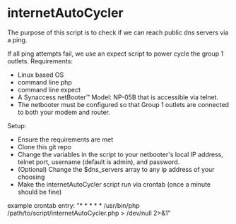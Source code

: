 # internetAutoCycler
The purpose of this script is to check if we can reach public dns servers via a ping.

If all ping attempts fail, we use an expect script to power cycle the group 1 outlets. 
Requirements:
* Linux based OS
* command line php
* command line expect
* A Synaccess netBooter™ Model: NP-05B that is accessible via telnet.
* The netbooter must be configured so that Group 1 outlets are connected to both your modem and router.
 
Setup:
* Ensure the requirements are met
* Clone this git repo
* Change the variables in the script to your netbooter's local IP address, telnet port, username (default is admin), and password.
* (Optional) Change the $dns_servers array to any ip address of your choosing
* Make the internetAutoCycler script run via crontab (once a minute should be fine)
 
example crontab entry: 
"* * * * * /usr/bin/php /path/to/script/internetAutoCycler.php > /dev/null 2>&1"
